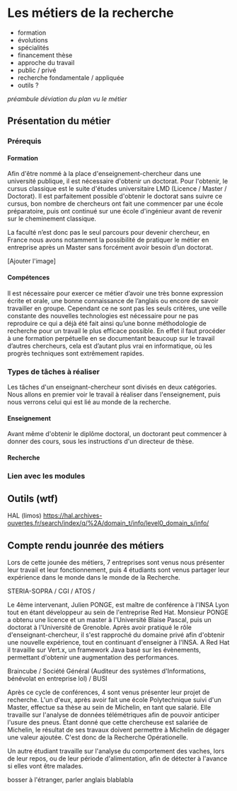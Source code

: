 <!-- Dans le cadre du module de pré-professionalisation, vous réaliserez un rapport, par groupe de 4 et d'une quinzaine de pages, traitant d'un métier lié à l'informatique.
Vous présenterez le métier, le type de tâches à réaliser et les compétences requises. Vous pourrez en outre faire le lien avec les modules enseignés dans votre licence le cas échéant.

Dans une deuxième partie, vous présenterez un outils particulier lié au métier présenté dans la première partie. Vous décrirez l'outil, ses fonctionnalités, en le comparant à d'autres outils concurrents.

Enfin, dans une troisième partie, vous ferez un bref résumé de la journée des métiers, qui aura lieu le vendredi 12 janvier 2018.

Ce rapport sera à rendre au format PDF pour la fin de la semaine 3 (soit le 21 janvier). -->

# Les métiers de la recherche

- formation
- évolutions
- spécialités
- financement thèse
- approche du travail
- public / privé
- recherche fondamentale / appliquée 
- outils ?

*préambule déviation du plan vu le métier*

## Présentation du métier

<!-- Pédagogie, esprit critique, curiosité, expression écrite orale, anglais, adaptation - Doctorat etc. -->

### Prérequis

#### Formation

Afin d'être nommé à la place d'enseignement-chercheur dans une université publique, il est nécessaire d'obtenir un doctorat. Pour l'obtenir, le cursus classique est le suite d'études universitaire LMD (Licence / Master / Doctorat). Il est parfaitement possible d'obtenir le doctorat sans suivre ce cursus, bon nombre de chercheurs ont fait une commencer par une école préparatoire, puis ont continué sur une école d'ingénieur avant de revenir sur le cheminement classique.

La faculté n’est donc pas le seul parcours pour devenir chercheur, en France nous avons notamment la possibilité de pratiquer le métier en entreprise après un Master sans forcément avoir besoin d’un doctorat.

[Ajouter l'image]

#### Compétences

Il est nécessaire pour exercer ce métier d’avoir une très bonne expression écrite et orale, une bonne connaissance de l’anglais ou encore de savoir travailler en groupe. Cependant ce ne sont pas les seuls critères, une veille constante des nouvelles technologies est nécessaire pour ne pas reproduire ce qui a déjà été fait ainsi qu’une bonne méthodologie de recherche pour un travail le plus efficace possible. En effet il faut procéder à une formation perpétuelle en se documentant beaucoup sur le travail d’autres chercheurs, cela est d’autant plus vrai en informatique, où les progrès techniques sont extrêmement rapides.


### Types de tâches à réaliser

<!-- Cours, publications, documentation, encadrement -->
Les tâches d'un enseignant-chercheur sont divisés en deux catégories. Nous allons en premier voir le travail à réaliser dans l'enseignement, puis nous verrons celui qui est lié au monde de la recherche.

#### Enseignement

Avant même d'obtenir le diplôme doctoral, un doctorant peut commencer à donner des cours, sous les instructions d'un directeur de thèse.


#### Recherche


### Lien avec les modules

<!-- savoir travailler en autonomie -> Les TP, bosser chez soi. Publications -> rapport à rendre, bases théoriques indispensables -> algorithmique, théorie des graphes, mathématiques etc. -->



## Outils (wtf)

<!-- Revues scientifiques, ressources en ligne, suivant discipline (logiciel de calucl), IDE, papier/crayon, supercalculateur -->
HAL (limos)
https://hal.archives-ouvertes.fr/search/index/q/%2A/domain_t/info/level0_domain_s/info/

## Compte rendu jounrée des métiers

Lors de cette jounée des métiers, 7 entreprises sont venus nous présenter leur travail et leur fonctionnement, puis 4 étudiants sont venus partager leur expérience dans le monde dans le monde de la Recherche.

STERIA-SOPRA / CGI / ATOS / 

Le 4ème intervenant, Julien PONGE, est maître de conférence à l'INSA Lyon tout en étant développeur au sein de l'entreprise Red Hat. Monsieur PONGE a obtenu une licence et un master à l'Université Blaise Pascal, puis un doctorat à l'Université de Grenoble. Après avoir pratiqué le rôle d'enseignant-chercheur, il s'est rapproché du domaine privé afin d'obtenir une nouvelle expérience, tout en continuant d'enseigner à l'INSA. A Red Hat il travaille sur Vert.x, un framework Java basé sur les évènements, permettant d'obtenir une augmentation des performances.

Braincube / Société Général (Auditeur des systèmes d'Informations, bénévolat en entreprise lol) / BUSI

Après ce cycle de conférences, 4 sont venus présenter leur projet de recherche.
L'un d'eux, après avoir fait une école Polytechnique suivi d'un Master, effectue sa thèse au sein de Michelin, en tant que salarié. Elle travaille sur l'analyse de données télémétriques afin de pouvoir anticiper l'usure des pneus. Étant donné que cette chercheuse est salariée de Michelin, le résultat de ses travaux doivent permettre à Michelin de dégager une valeur ajoutée. C'est donc de la Recherche Opérationelle.

Un autre étudiant travaille sur l'analyse du comportement des vaches, lors de leur repos, ou de leur période d'alimentation, afin de détecter à l'avance si elles vont être malades.

bosser à l'étranger, parler anglais blablabla
